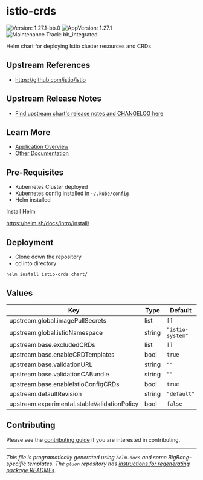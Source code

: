 <!-- Warning: Do not manually edit this file. See notes on gluon + helm-docs at the end of this file for more information. -->
# istio-crds

![Version: 1.27.1-bb.0](https://img.shields.io/badge/Version-1.27.1--bb.0-informational?style=flat-square) ![AppVersion: 1.27.1](https://img.shields.io/badge/AppVersion-1.27.1-informational?style=flat-square) ![Maintenance Track: bb_integrated](https://img.shields.io/badge/Maintenance_Track-bb_integrated-green?style=flat-square)

Helm chart for deploying Istio cluster resources and CRDs

## Upstream References

- <https://github.com/istio/istio>

## Upstream Release Notes

- [Find upstream chart's release notes and CHANGELOG here](https://istio.io/latest/news/releases)

## Learn More

- [Application Overview](docs/overview.md)
- [Other Documentation](docs/)

## Pre-Requisites

- Kubernetes Cluster deployed
- Kubernetes config installed in `~/.kube/config`
- Helm installed

Install Helm

https://helm.sh/docs/intro/install/

## Deployment

- Clone down the repository
- cd into directory

```bash
helm install istio-crds chart/
```

## Values

| Key | Type | Default | Description |
|-----|------|---------|-------------|
| upstream.global.imagePullSecrets | list | `[]` |  |
| upstream.global.istioNamespace | string | `"istio-system"` |  |
| upstream.base.excludedCRDs | list | `[]` |  |
| upstream.base.enableCRDTemplates | bool | `true` |  |
| upstream.base.validationURL | string | `""` |  |
| upstream.base.validationCABundle | string | `""` |  |
| upstream.base.enableIstioConfigCRDs | bool | `true` |  |
| upstream.defaultRevision | string | `"default"` |  |
| upstream.experimental.stableValidationPolicy | bool | `false` |  |

## Contributing

Please see the [contributing guide](./CONTRIBUTING.md) if you are interested in contributing.

---

_This file is programatically generated using `helm-docs` and some BigBang-specific templates. The `gluon` repository has [instructions for regenerating package READMEs](https://repo1.dso.mil/big-bang/product/packages/gluon/-/blob/master/docs/bb-package-readme.md)._

